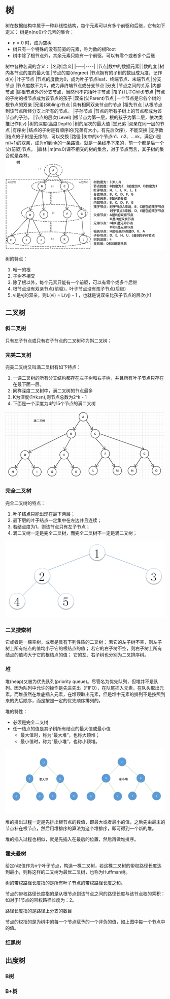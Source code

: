 <!--
 * @Author: your name
 * @Date: 2020-06-26 22:42:25
 * @LastEditTime: 2020-06-27 23:06:38
 * @LastEditors: Please set LastEditors
 * @Description: In User Settings Edit
 * @FilePath: \undefinedc:\Users\conan\Desktop\LongTime\StupidBirdFliesFirst\DataStructure\tree.md
--> 
# 树
树在数据结构中属于一种非线性结构，每个元素可以有多个前驱和后继，它有如下定义：
树是n(n≥0)个元素的集合：
- n = 0 时，成为空树
- 树只有一个特殊的没有前驱的元素，称为数的根Root
- 树中除了根节点外，其余元素只能有一个前驱，可以有零个或者多个后继

树中各种名词的含义：
|名称|含义|
|----|----|
|节点|数中的数据元素|
|数的度	|树内各节点的度的最大值
|节点的度(degree)	|节点拥有的子树的数目成为度，记作d(v)
|叶子节点	|节点的度数为0，成为叶子节点leaf、终端节点、末端节点
|分支节点	|节点度数不为0，成为非终端节点或分支节点
|分支	|节点之间的关系
|内部节点	|除根节点外的分支节点，当然也不包括叶子节点
|孩子(儿子Child)节点	|节点的子树的根节点成为该节点的孩子
|双亲(父Parent)节点	|一个节点是它各个树的根节点的双亲
|兄弟(Sibling)节点	|具有相同双亲节点的节点
|祖先节点	|从根节点到该节点所经分支上所有的节点。
|子孙节点	|节点的所有子树上的节点都成为该节点的子孙。
|节点的层次(Level)	|根节点为第一层，根的孩子为第二层，依次类推记作(Lv)
|树的深度(高度Depth)	|树的层次的最大值
|堂兄弟	|双亲在同一层的节点
|有序树	|结点的子树是有顺序的(兄弟有大小，有先后次序)，不能交换
|无序数	|结点的子树是无序的，可以交换
|路径	|树中的k个节点n1、n2、...nk，满足ni是n(i+1)的双亲，成为n1到nk的一条路径。就是一条线串下来的，前一个都是后一个父(前驱)节点。
|森林	|m(m≥0)课不相交的树的集合，对于节点而言，其子树的集合就是森林。
![](shu.png)

树的特点：
1. 唯一的根
2. 子树不相交
3. 除了根以外，每个元素只能有一个前驱，可以有零个或多个后继
4. 根节点没有双亲节点(前驱)，叶子节点没有孩子节点(后继)
5. vi是vj的双亲，则L(vi) = L(vj) - 1 ，也就是说双亲比孩子节点的层次小1

## 二叉树
### 斜二叉树
只有左子节点或只有右子节点的二叉树称为斜二叉树；

### 完美二叉树
完美二叉树又叫满二叉树有如下特点：
1. 一课二叉树的所有分支结构都存在左子树和右子树，并且所有叶子节点只存在在最下面一层。
2. 同样深度二叉树中，满二叉树的节点最多
3. K为深度(1≤k≤n),则节点总数为2^k - 1
4. 下面是一个深度为4的15个节点的满二叉树 
   
![](manerchashu.png)

### 完全二叉树
完全二叉树的特点：
1. 叶子结点只能出现在最下两层；
2. 最下层的叶子结点一定集中在左边并且连续；
3. 若结点度为1，则该节点只有左子节点；
4. 满二叉树一定是完全二叉树，而完全二叉树不一定是满二叉树；

![](wanquanerchashu.png)

### 二叉搜索树
它或者是一棵空树，或者是具有下列性质的二叉树： 若它的左子树不空，则左子树上所有结点的值均小于它的根结点的值； 若它的右子树不空，则右子树上所有结点的值均大于它的根结点的值； 它的左、右子树也分别为二叉排序树。

### 堆
堆(heap)又被为优先队列(priority queue)。尽管名为优先队列，但堆并不是队列。因为队列中允许的操作是先进先出（FIFO），在队尾插入元素，在队头取出元素。而堆虽然在堆底插入元素，在堆顶取出元素，但是堆中元素的排列不是按照到来的先后顺序，而是按照一定的优先顺序排列的。

堆的特性：
- 必须是完全二叉树
- 任一结点的值是其子树所有结点的最大值或最小值
  - 最大值时，称为“最大堆”，也称大顶堆；
  - 最小值时，称为“最小堆”，也称小顶堆。

![](heap.png)

堆的排出过程一定是先排出根节点的数值，即最大或者最小的值，之后先由最末的节点补在根节点，然后用堆排序的算法为这个堆排序，即可得到一个新的堆。

堆的插入过程也相似，就是先插入在最后的位置，然后再做堆排序。

### 霍夫曼树
给定n权值作为n个叶子节点，构造一棵二叉树，若这棵二叉树的带权路径长度达到最小，则称这样的二叉树为最优二叉树，也称为Huffman树。

树的带权路径长度指的是所有叶子节点的带权路径长度之和。

节点的带权路径长度指的是从根节点到该节点之间的路径长度与该节点权的乘积：如对于1节点的带权路径长度为：2。

路径长度指的是路径上分支的数目

节点的权指的是为树中的每一个节点赋予的一个非负的值，如上图中每一个节点中的值。

### 红黑树
## 出度树
### B树
### B+树